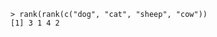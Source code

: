 ```
> rank(rank(c("dog", "cat", "sheep", "cow"))
[1] 3 1 4 2
``` 
<!--stackedit_data:
eyJoaXN0b3J5IjpbMTM5MTY1NjAxMF19
-->